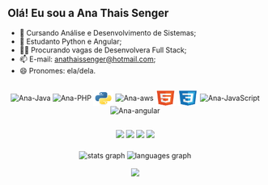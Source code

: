 ## Olá! Eu sou a Ana Thais Senger


<!--
**anatsenger/anatsenger** is a ✨ _special_ ✨ repository because its `README.md` (this file) appears on your GitHub profile.

Here are some ideas to get you started:
-->

- 🔭 Cursando Análise e Desenvolvimento de Sistemas;
- 🌱 Estudanto Python e Angular;
- 👨‍💻 Procurando vagas de Desenvolvera Full Stack;
- 📫 E-mail: anathaissenger@hotmail.com;
- 😄 Pronomes: ela/dela.

<div align="center">
<br>
  <img align="center" alt="Ana-Java" height="80" width="40" src="https://cdn.jsdelivr.net/gh/devicons/devicon/icons/java/java-original.svg">
  <img align="center" alt="Ana-PHP" height="40" width="40" src="https://cdn.jsdelivr.net/gh/devicons/devicon/icons/php/php-original.svg">
  <img align="center" alt="Ana-Python" height="30" width="40" src="https://raw.githubusercontent.com/devicons/devicon/master/icons/python/python-original.svg">
  <img align="center" alt="Ana-aws" height="35" width="40" src="https://cdn.jsdelivr.net/gh/devicons/devicon/icons/amazonwebservices/amazonwebservices-original.svg">
  <img align="center" alt="Ana-HTML" height="30" width="40" src="https://raw.githubusercontent.com/devicons/devicon/master/icons/html5/html5-original.svg">
  <img align="center" alt="Ana-CSS" height="30" width="40" src="https://raw.githubusercontent.com/devicons/devicon/master/icons/css3/css3-original.svg">
  <img align="center" alt="Ana-JavaScript" height="30" width="40" src="https://cdn.jsdelivr.net/gh/devicons/devicon/icons/javascript/javascript-original.svg">
  <img align="center" alt="Ana-angular" height="30" width="40" src="https://cdn.jsdelivr.net/gh/devicons/devicon/icons/angularjs/angularjs-original.svg" >
</div>

  ##
  
<div align="center">
   <a href="https://instagram.com/anatsenger" target="_blank"><img src="https://img.shields.io/badge/-Instagram-%23E4405F?style=for-the-badge&logo=instagram&logoColor=white" target="_blank"></a>
   <a href="https://www.linkedin.com/in/anatsenger" target="_blank"><img src="https://img.shields.io/badge/-LinkedIn-%230077B5?style=for-the-badge&logo=linkedin&logoColor=white" target="_blank"></a> 
   <a href = "https://twitter.com/AnaTSenger"><img src="https://img.shields.io/badge/Twitter-1DA1F2?style=for-the-badge&logo=twitter&logoColor=white" target="_blank"></a>
   <a href = "mailto:anathaissenger@gmail.com"><img src="https://img.shields.io/badge/-Gmail-%23333?style=for-the-badge&logo=gmail&logoColor=white" target="_blank"></a>
</div>

###

<div align="center">
  <img height="150" alt="stats graph" src="https://github-readme-stats.vercel.app/api?username=anatsenger&show_icons=true&theme=dracula&count_private=true&includes_all_commits=true"  />
  <img src="https://github-readme-stats.vercel.app/api/top-langs?locale=en&hide_title=false&layout=compact&card_width=320&langs_count=5&theme=dracula&hide_border=false&username=anatsenger" height="150" alt="languages graph"  />
</div>

<br clear="both">

<div align="center">
  <img src="https://github.com/anatsenger/anatsenger/blob/output/github-contribution-grid-snake.svg"/>
</div>


